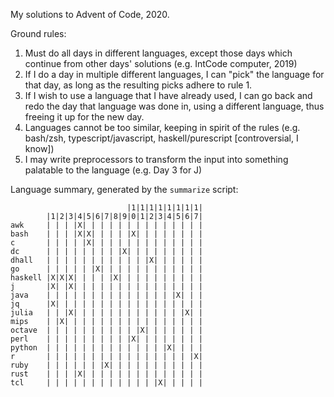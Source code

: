 My solutions to Advent of Code, 2020.

Ground rules:

1. Must do all days in different languages, except those days which continue
   from other days' solutions (e.g. IntCode computer, 2019)
2. If I do a day in multiple different languages, I can "pick" the language for
   that day, as long as the resulting picks adhere to rule 1.
3. If I wish to use a language that I have already used, I can go back and redo
   the day that language was done in, using a different language, thus freeing
   it up for the new day.
4. Languages cannot be too similar, keeping in spirit of the rules (e.g.
   bash/zsh, typescript/javascript, haskell/purescript [controversial, I know])
5. I may write preprocessors to transform the input into something palatable to
   the language (e.g. Day 3 for J)

Language summary, generated by the `summarize` script:

```
                          |1|1|1|1|1|1|1|1|
        |1|2|3|4|5|6|7|8|9|0|1|2|3|4|5|6|7|
awk     | | | |X| | | | | | | | | | | | | |
bash    | | | |X|X| | | | |X| | | | | | | |
c       | | | | |X| | | | | | | | | | | | |
dc      | | | | | | | | |X| | | | | | | | |
dhall   | | | | | | | | | | | |X| | | | | |
go      | | | | | |X| | | | | | | | | | | |
haskell |X|X|X| | | | |X| | | | | | | | | |
j       |X| |X| | | | | | | | | | | | | | |
java    | | | | | | | | | | | | | | |X| | |
jq      |X| | | | | | | | | | | | | | | | |
julia   | | |X| | | | | | | | | | | | |X| |
mips    | |X| | | | | | | | | | | | | | | |
octave  | | | | | | | | | | |X| | | | | | |
perl    | | | | | | | | | |X| | | | | | | |
python  | | | | | | | | | | | | | |X| | | |
r       | | | | | | | | | | | | | | | | |X|
ruby    | | | | | | |X| | | | | | | | | | |
rust    | | | |X| | | | | | | | | | | | | |
tcl     | | | | | | | | | | | | |X| | | | |
```
